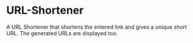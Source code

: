 # URL-Shortener
A URL Shortener that shortens the entered link and gives a unique short URL. The generated URLs are displayed too.
